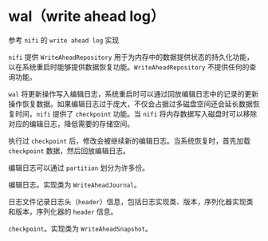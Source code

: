 # wal（write ahead log）

参考 `nifi` 的 `write ahead log` 实现

`nifi` 提供 `WriteAheadRepository` 用于为内存中的数据提供状态的持久化功能，以在系统重启时能够提供数据恢复功能。`WriteAheadRepository` 不提供任何的查询功能。

`wal` 将更新操作写入编辑日志，系统重启时可以通过回放编辑日志中的记录的更新操作恢复数据。如果编辑日志过于庞大，不仅会占据过多磁盘空间还会延长数据恢复时间，`nifi` 提供了 `checkpoint` 功能。当 `nifi` 将内存数据写入磁盘时可以移除对应的编辑日志，降低需要的存储空间。

执行过 `checkpoint` 后，修改会被继续新的编辑日志。当系统恢复时，首先加载 `checkpoint` 数据，然后回放编辑日志。

编辑日志可以通过 `partition` 划分为许多份。

编辑日志。实现类为 `WriteAheadJournal`。

日志文件记录日志头（`header`）信息，包括日志实现类、版本，序列化器实现类和版本，序列化器的 `header` 信息。

`checkpoint`。实现类为 `WriteAheadSnapshot`。

